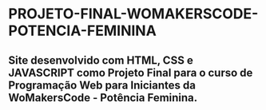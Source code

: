 # PROJETO-FINAL-WOMAKERSCODE-POTENCIA-FEMININA
## Site desenvolvido com HTML, CSS e JAVASCRIPT como Projeto Final para o curso de Programação Web para Iniciantes da WoMakersCode - Potência Feminina.
